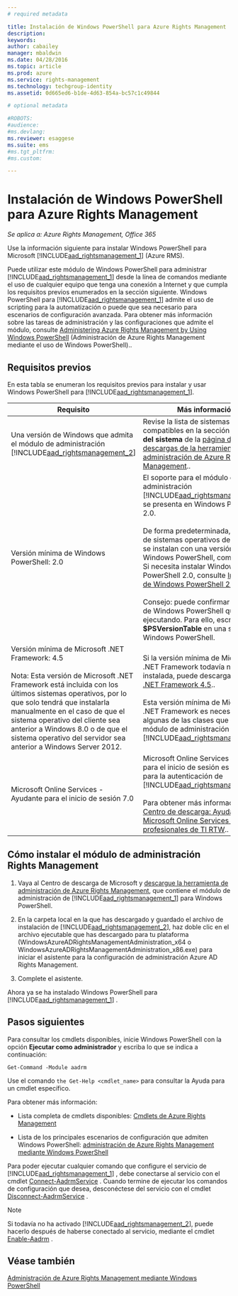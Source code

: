 ```yaml
---
# required metadata

title: Instalación de Windows PowerShell para Azure Rights Management | Azure RMS
description:
keywords:
author: cabailey
manager: mbaldwin
ms.date: 04/28/2016
ms.topic: article
ms.prod: azure
ms.service: rights-management
ms.technology: techgroup-identity
ms.assetid: 0d665ed6-b1de-4d63-854a-bc57c1c49844

# optional metadata

#ROBOTS:
#audience:
#ms.devlang:
ms.reviewer: esaggese
ms.suite: ems
#ms.tgt_pltfrm:
#ms.custom:

---
```


# Instalación de Windows PowerShell para Azure Rights Management

*Se aplica a: Azure Rights Management, Office 365*

Use la información siguiente para instalar Windows PowerShell para Microsoft [!INCLUDE[aad_rightsmanagement_1](../includes/aad_rightsmanagement_1_md.md)] (Azure RMS).

Puede utilizar este módulo de Windows PowerShell para administrar [!INCLUDE[aad_rightsmanagement_1](../includes/aad_rightsmanagement_1_md.md)] desde la línea de comandos mediante el uso de cualquier equipo que tenga una conexión a Internet y que cumpla los requisitos previos enumerados en la sección siguiente. Windows PowerShell para [!INCLUDE[aad_rightsmanagement_1](../includes/aad_rightsmanagement_1_md.md)] admite el uso de scripting para la automatización o puede que sea necesario para escenarios de configuración avanzada. Para obtener más información sobre las tareas de administración y las configuraciones que admite el módulo, consulte [Administering Azure Rights Management by Using Windows PowerShell](administer-powershell.md) (Administración de Azure Rights Management mediante el uso de Windows PowerShell)..

## Requisitos previos
En esta tabla se enumeran los requisitos previos para instalar y usar Windows PowerShell para [!INCLUDE[aad_rightsmanagement_1](../includes/aad_rightsmanagement_1_md.md)].

|Requisito|Más información|
|---------------|--------------------|
|Una versión de Windows que admita el módulo de administración [!INCLUDE[aad_rightsmanagement_2](../includes/aad_rightsmanagement_2_md.md)]|Revise la lista de sistemas operativos compatibles en la sección **Requisitos del sistema** de la [página de descargas de la herramienta de administración de Azure Rights Management](http://go.microsoft.com/fwlink/?LinkId=257721)..|
|Versión mínima de Windows PowerShell: 2.0|El soporte para el módulo de administración [!INCLUDE[aad_rightsmanagement_2](../includes/aad_rightsmanagement_2_md.md)] se presenta en Windows PowerShell 2.0.<br /><br />De forma predeterminada, la mayoría de sistemas operativos de Windows se instalan con una versión 2.0 de Windows PowerShell, como mínimo. Si necesita instalar Windows PowerShell 2.0, consulte [Instalación de Windows PowerShell 2.0](http://msdn.microsoft.com/library/ff637750.aspx)..<br /><br />Consejo: puede confirmar la versión de Windows PowerShell que se está ejecutando. Para ello, escriba **$PSVersionTable** en una sesión de Windows PowerShell.|
|Versión mínima de Microsoft .NET Framework: 4.5<br /><br />Nota: Esta versión de Microsoft .NET Framework está incluida con los últimos sistemas operativos, por lo que solo tendrá que instalarla manualmente en el caso de que el sistema operativo del cliente sea anterior a Windows 8.0 o de que el sistema operativo del servidor sea anterior a Windows Server 2012.|Si la versión mínima de Microsoft .NET Framework todavía no está instalada, puede descargar [Microsoft .NET Framework 4.5](http://www.microsoft.com/download/details.aspx?id=30653)..<br /><br />Esta versión mínima de Microsoft .NET Framework es necesaria para algunas de las clases que usa el módulo de administración de [!INCLUDE[aad_rightsmanagement_2](../includes/aad_rightsmanagement_2_md.md)].|
|Microsoft Online Services - Ayudante para el inicio de sesión 7.0|Microsoft Online Services - Ayudante para el inicio de sesión es obligatorio para la autenticación de [!INCLUDE[aad_rightsmanagement_1](../includes/aad_rightsmanagement_1_md.md)].<br /><br />Para obtener más información, vea [Centro de descarga: Ayudante de Microsoft Online Services para profesionales de TI RTW](http://www.microsoft.com/en-us/download/details.aspx?id=41950)..|

## Cómo instalar el módulo de administración Rights Management

1.  Vaya al Centro de descarga de Microsoft y [descargue la herramienta de administración de Azure Rights Management](https://go.microsoft.com/fwlink/?LinkId=257721), que contiene el módulo de administración de [!INCLUDE[aad_rightsmanagement_1](../includes/aad_rightsmanagement_1_md.md)] para Windows PowerShell.

2.  En la carpeta local en la que has descargado y guardado el archivo de instalación de [!INCLUDE[aad_rightsmanagement_2](../includes/aad_rightsmanagement_2_md.md)], haz doble clic en el archivo ejecutable que has descargado para tu plataforma (WindowsAzureADRightsManagementAdministration_x64 o WindowsAzureADRightsManagementAdministration_x86.exe) para iniciar el asistente para la configuración de administración Azure AD Rights Management.

3.  Complete el asistente.

Ahora ya se ha instalado Windows PowerShell para [!INCLUDE[aad_rightsmanagement_1](../includes/aad_rightsmanagement_1_md.md)] .

## Pasos siguientes
Para consultar los cmdlets disponibles, inicie Windows PowerShell con la opción **Ejecutar como administrador** y escriba lo que se indica a continuación:

```
Get-Command -Module aadrm
```
Use el comando `the Get-Help <cmdlet_name>` para consultar la Ayuda para un cmdlet específico.

Para obtener más información:

-   Lista completa de cmdlets disponibles: [Cmdlets de Azure Rights Management](https://msdn.microsoft.com/library/windowsazure/dn629398.aspx)

-   Lista de los principales escenarios de configuración que admiten Windows PowerShell: [administración de Azure Rights Management mediante Windows PowerShell](administer-powershell.md)

Para poder ejecutar cualquier comando que configure el servicio de [!INCLUDE[aad_rightsmanagement_1](../includes/aad_rightsmanagement_1_md.md)] , debe conectarse al servicio con el cmdlet [Connect-AadrmService](https://msdn.microsoft.com/library/windowsazure/dn629415.aspx) . Cuando termine de ejecutar los comandos de configuración que desea, desconéctese del servicio con el cmdlet [Disconnect-AadrmService](https://msdn.microsoft.com/library/windowsazure/dn629416.aspx) .

> [!NOTE]
> Si todavía no ha activado [!INCLUDE[aad_rightsmanagement_2](../includes/aad_rightsmanagement_2_md.md)], puede hacerlo después de haberse conectado al servicio, mediante el cmdlet [Enable-Aadrm](https://msdn.microsoft.com/library/windowsazure/dn629412.aspx) .

## Véase también
[Administración de Azure Rights Management mediante Windows PowerShell](administer-powershell.md)


<!--HONumber=Apr16_HO4-->


